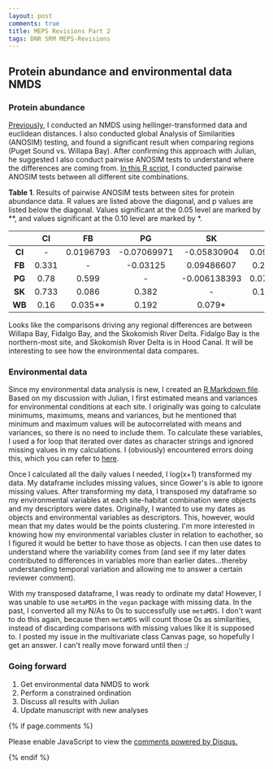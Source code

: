 ```yaml
---
layout: post
comments: true
title: MEPS Revisions Part 2
tags: DNR SRM MEPS-Revisions
---
```


## Protein abundance and environmental data NMDS

### Protein abundance

[Previously](https://yaaminiv.github.io/MEPS-Revisions-Part1/), I conducted an NMDS using hellinger-transformed data and euclidean distances. I also conducted global Analysis of Similarities (ANOSIM) testing, and found a significant result when comparing regions (Puget Sound vs. Willapa Bay). After confirming this approach with Julian, he suggested I also conduct pairwise ANOSIM tests to understand where the differences are coming from. [In this R script](https://github.com/RobertsLab/project-oyster-oa/blob/master/analyses/DNR_SRM_20170902/2017-10-10-Troubleshooting/2017-11-05-Integrated-Dataset/2017-11-05-NMDS-ANOSIM-for-Cluster-Analysis.R), I conducted pairwise ANOSIM tests between all different site combinations.

**Table 1**. Results of pairwise ANOSIM tests between sites for protein abundance data. R values are listed above the diagonal, and p values are listed below the diagonal. Values significant at the 0.05 level are marked by **, and values significant at the 0.10 level are marked by *.

|        | **CI** |   **FB**  |    **PG**   |    **SK**    |   **WB**   |
|:------:|:------:|:---------:|:-----------:|:------------:|:----------:|
| **CI** |    -   | 0.0196793 | -0.07069971 |  -0.05830904 | 0.09259259 |
| **FB** |  0.331 |     -     |   -0.03125  |  0.09486607  |  0.2567829 |
| **PG** |  0.78  |   0.599   |      -      | -0.006138393 | 0.07267442 |
| **SK** |  0.733 |   0.086   |    0.382    |       -      |  0.1540698 |
| **WB** |  0.16  |  0.035**  |    0.192    |    0.079*    |      -     |

Looks like the comparisons driving any regional differences are between Willapa Bay, Fidalgo Bay, and the Skokomish River Delta. Fidalgo Bay is the northern-most site, and Skokomish River Delta is in Hood Canal. It will be interesting to see how the environmental data compares.

### Environmental data

Since my environmental data analysis is new, I created an [R Markdown file](https://github.com/RobertsLab/project-oyster-oa/blob/master/analyses/DNR_SRM_20170902/2017-11-15-Environmental-Data-and-Biomarker-Analyses/2017-12-13-Environmental-Data-Quality-Control/2018-11-18-Environmental-Data-NMDS.Rmd). Based on my discussion with Julian, I first estimated means and variances for environmental conditions at each site. I originally was going to calculate minimums, maximums, means and variances, but he mentioned that minimum and maximum values will be autocorrelated with means and variances, so there is no need to include them. To calculate these variables, I used a for loop that iterated over dates as character strings and ignored missing values in my calculations. I (obviously) encountered errors doing this, which you can refer to [here](https://github.com/RobertsLab/resources/issues/495).

Once I calculated all the daily values I needed, I log(x+1) transformed my data. My dataframe includes missing values, since Gower's is able to ignore missing values. After transforming my data, I transposed my dataframe so my environmental variables at each site-habitat combination were objects and my descriptors were dates. Originally, I wanted to use my dates as objects and environmental variables as descriptors. This, however, would mean that my dates would be the points clustering. I'm more interested in knowing how my environmental variables cluster in relation to eachother, so I figured it would be better to have those as objects. I can then use dates to understand where the variability comes from (and see if my later dates contributed to differences in variables more than earlier dates...thereby understanding temporal variation and allowing me to answer a certain reviewer comment).

With my transposed dataframe, I was ready to ordinate my data! However, I was unable to use `metaMDS` in the `vegan` package with missing data. In the past, I converted all my N/As to 0s to successfully use `metaMDS`. I don't want to do this again, because then `metaMDS` will count those 0s as similarities, instead of discarding comparisons with missing values like it is supposed to. I posted my issue in the multivariate class Canvas page, so hopefully I get an answer. I can't really move forward until then :/

### Going forward

1. Get environmental data NMDS to work
2. Perform a constrained ordination
3. Discuss all results with Julian
4. Update manuscript with new analyses

{% if page.comments %}

<div id="disqus_thread"></div>
<script>

/**
*  RECOMMENDED CONFIGURATION VARIABLES: EDIT AND UNCOMMENT THE SECTION BELOW TO INSERT DYNAMIC VALUES FROM YOUR PLATFORM OR CMS.
*  LEARN WHY DEFINING THESE VARIABLES IS IMPORTANT: https://disqus.com/admin/universalcode/#configuration-variables*/
/*
var disqus_config = function () {
this.page.url = PAGE_URL;  // Replace PAGE_URL with your page's canonical URL variable
this.page.identifier = PAGE_IDENTIFIER; // Replace PAGE_IDENTIFIER with your page's unique identifier variable
};
*/
(function() { // DON'T EDIT BELOW THIS LINE
var d = document, s = d.createElement('script');
s.src = 'https://the-responsible-grad-student.disqus.com/embed.js';
s.setAttribute('data-timestamp', +new Date());
(d.head || d.body).appendChild(s);
})();
</script>
<noscript>Please enable JavaScript to view the <a href="https://disqus.com/?ref_noscript">comments powered by Disqus.</a></noscript>

{% endif %}

<script id="dsq-count-scr" src="//the-responsible-grad-student.disqus.com/count.js" async></script>

